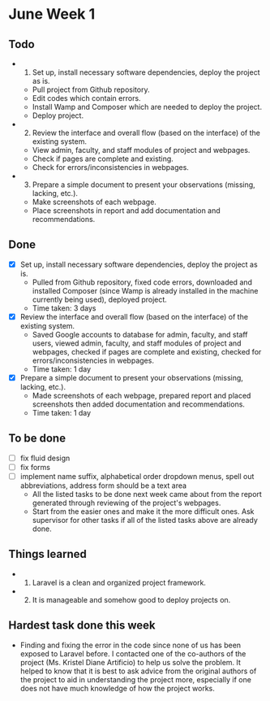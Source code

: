 # June Week 1
## Todo
- 1. Set up, install necessary software dependencies, deploy the project as is.
	* Pull project from Github repository.
	* Edit codes which contain errors.
	* Install Wamp and Composer which are needed to deploy the project.
	* Deploy project.
- 2. Review the interface and overall flow (based on the interface) of the existing system.
	* View admin, faculty, and staff modules of project and webpages.
	* Check if pages are complete and existing.
	* Check for errors/inconsistencies in webpages.
- 3. Prepare a simple document to present your observations (missing, lacking, etc.).
	* Make screenshots of each webpage.
	* Place screenshots in report and add documentation and recommendations.
## Done
- [x] Set up, install necessary software dependencies, deploy the project as is.
	* Pulled from Github repository, fixed code errors, downloaded and installed Composer (since Wamp is already installed in the machine currently being used), deployed project.
	* Time taken: 3 days
- [x] Review the interface and overall flow (based on the interface) of the existing system.
	* Saved Google accounts to database for admin, faculty, and staff users, viewed admin, faculty, and staff modules of project and webpages, checked if pages are complete and existing, checked for errors/inconsistencies in webpages.
	* Time taken: 1 day
- [x] Prepare a simple document to present your observations (missing, lacking, etc.).
	* Made screenshots of each webpage, prepared report and placed screenshots then added documentation and recommendations.
	* Time taken: 1 day
## To be done
- [ ] fix fluid design
- [ ] fix forms
- [ ] implement name suffix, alphabetical order dropdown menus, spell out abbreviations, address form should be a text area
	* All the listed tasks to be done next week came about from the report generated through reviewing of the project's webpages.
	* Start from the easier ones and make it the more difficult ones. Ask supervisor for other tasks if all of the listed tasks above are already done.
## Things learned
- 1. Laravel is a clean and organized project framework.
- 2. It is manageable and somehow good to deploy projects on.
## Hardest task done this week
- Finding and fixing the error in the code since none of us has been exposed to Laravel before. I contacted one of the co-authors of the project (Ms. Kristel Diane Artificio) to help us solve the problem. It helped to know that it is best to ask advice from the original authors of the project to aid in understanding the project more, especially if one does not have much knowledge of how the project works.